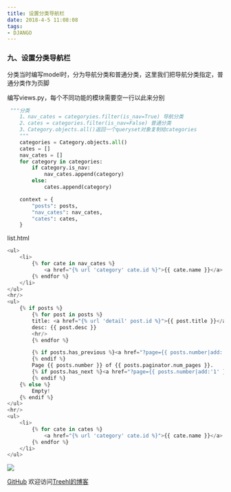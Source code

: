 ```yaml
---
title: 设置分类导航栏
date: 2018-4-5 11:08:08
tags:
- DJANGO
---
```

### **九、设置分类导航栏**

分类当时编写model时，分为导航分类和普通分类，这里我们把导航分类指定，普通分类作为页脚

编写views.py，每个不同功能的模块需要空一行以此来分别

```python
 """分类
    1、nav_cates = categoryies.filter(is_nav=True) 导航分类
    2、cates = categories.filter(is_nav=False) 普通分类
    3、Category.objects.all()返回一个queryset对象复制给categories
    """
    categories = Category.objects.all()
    cates = []
    nav_cates = []
    for category in categories:
        if category.is_nav:
            nav_cates.append(category)
        else:
            cates.append(category)

    context = {
        "posts": posts,
        "nav_cates": nav_cates,
        "cates": cates,
    }
```


list.html

```python
<ul>
    <li>
        {% for cate in nav_cates %}
            <a href="{% url 'category' cate.id %}">{{ cate.name }}</a>
        {% endfor %}
    </li>
</ul>
<hr/>
<ul>
    {% if posts %}
        {% for post in posts %}
        title: <a href="{% url 'detail' post.id %}">{{ post.title }}</a><br/>
        desc: {{ post.desc }}
        <hr/>
        {% endfor %}

        {% if posts.has_previous %}<a href="?page={{ posts.number|add:'-1' }}">上一页</a>
        {% endif %}
        Page {{ posts.number }} of {{ posts.paginator.num_pages }}.
        {% if posts.has_next %}<a href="?page={{ posts.number|add:'1' }}">下一页</a>
        {% endif %}
    {% else %}
        Empty!
    {% endif %}
</ul>
<hr/>
<ul>
    <li>
        {% for cate in cates %}
            <a href="{% url 'category' cate.id %}">{{ cate.name }}</a>
        {% endfor %}
    </li>
</ul>
```


![](http://m.qpic.cn/psb?/V10WDaE22S84Sl/Lgdnc7EkG*IdTjXp.Wi8oXRp2IF8HUN7SnFjs6rwTEY!/b/dGgBAAAAAAAA&bo=lgVcAgAAAAADB.8!&rf=viewer_4)


[GitHub](https://github.com/Family-TreeSY/Myblog)
欢迎访问[Treehl的博客](https://family-treesy.github.io/)